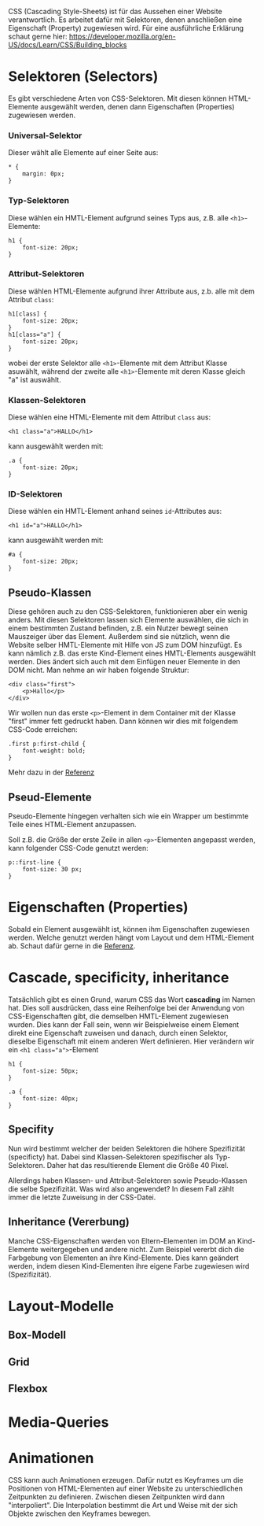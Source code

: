 CSS (Cascading Style-Sheets) ist für das Aussehen einer Website verantwortlich. Es arbeitet dafür mit Selektoren, denen anschließen eine Eigenschaft (Property) zugewiesen wird. Für eine ausführliche Erklärung schaut gerne hier: https://developer.mozilla.org/en-US/docs/Learn/CSS/Building_blocks
# Selektoren (Selectors)

Es gibt verschiedene Arten von CSS-Selektoren. Mit diesen können HTML-Elemente ausgewählt werden, denen dann Eigenschaften (Properties) zugewiesen werden.

### Universal-Selektor
Dieser wählt alle Elemente auf einer Seite aus:
````
* {
	margin: 0px;
}
````

### Typ-Selektoren
Diese wählen ein HMTL-Element aufgrund seines Typs aus, z.B. alle `<h1>`-Elemente:

````
h1 {
	font-size: 20px;
}
````
### Attribut-Selektoren
Diese wählen HTML-Elemente aufgrund ihrer Attribute aus, z.b. alle mit dem Attribut `class`:

````
h1[class] {
	font-size: 20px;
}
h1[class="a"] {
	font-size: 20px;
}
````
wobei der erste Selektor alle `<h1>`-Elemente mit dem Attribut Klasse asuwählt, während der zweite alle `<h1>`-Elemente mit deren Klasse gleich "a" ist auswählt.

### Klassen-Selektoren
Diese wählen eine HTML-Elemente mit dem Attribut `class` aus:
````
<h1 class="a">HALLO</h1>
````
kann ausgewählt werden mit:
````
.a {
	font-size: 20px;
}
````

### ID-Selektoren
Diese wählen ein HMTL-Element anhand seines `id`-Attributes aus:
````
<h1 id="a">HALLO</h1>
````
kann ausgewählt werden mit:
````
#a {
	font-size: 20px;
}
````

## Pseudo-Klassen
Diese gehören auch zu den CSS-Selektoren, funktionieren aber ein wenig anders. Mit diesen Selektoren lassen sich Elemente auswählen, die sich in einem bestimmten Zustand befinden, z.B. ein Nutzer bewegt seinen Mauszeiger über das Element. Außerdem sind sie nützlich, wenn die Website selber HMTL-Elemente mit Hilfe von JS zum DOM hinzufügt. Es kann nämlich z.B. das erste Kind-Element eines HMTL-Elements ausgewählt werden. Dies ändert sich auch mit dem Einfügen neuer Elemente in den DOM nicht. Man nehme an wir haben folgende Struktur:
````
<div class="first">
	<p>Hallo</p>
</div>
````
Wir wollen nun das erste `<p>`-Element in dem Container mit der Klasse "first" immer fett gedruckt haben. Dann können wir dies mit folgendem CSS-Code erreichen:
````
.first p:first-child {
	font-weight: bold;
}
````
Mehr dazu in der [Referenz ](https://developer.mozilla.org/en-US/docs/Learn/CSS/Building_blocks/Selectors/Pseudo-classes_and_pseudo-elements) 
## Pseud-Elemente  
Pseudo-Elemente hingegen verhalten sich wie ein Wrapper um bestimmte Teile eines HTML-Element anzupassen. 

Soll z.B. die Größe der erste Zeile in allen `<p>`-Elementen angepasst werden, kann folgender CSS-Code genutzt werden:
````
p::first-line {    
	font-size: 30 px;
}
````
# Eigenschaften (Properties)

Sobald ein Element ausgewählt ist, können ihm Eigenschaften zugewiesen werden. Welche genutzt werden hängt vom Layout und dem HTML-Element ab. Schaut dafür gerne in die [Referenz](https://developer.mozilla.org/en-US/docs/Web/CSS).
# Cascade, specificity, inheritance

Tatsächlich gibt es einen Grund, warum CSS das Wort **cascading** im Namen hat. Dies soll ausdrücken, dass eine Reihenfolge bei der Anwendung von CSS-Eigenschaften gibt, die demselben HMTL-Element zugewiesen wurden. Dies kann der Fall sein, wenn wir Beispielweise einem Element direkt eine Eigenschaft zuweisen und danach, durch einen Selektor, dieselbe Eigenschaft mit einem anderen Wert definieren. Hier verändern wir ein `<h1 class="a">`-Element
````
h1 {
	font-size: 50px;
}

.a {
	font-size: 40px;
}
````
## Specifity
Nun wird bestimmt welcher der beiden Selektoren die höhere Spezifizität (specificty) hat. Dabei sind Klassen-Selektoren spezifischer als Typ-Selektoren. Daher hat das resultierende Element die Größe 40 Pixel. 

Allerdings haben Klassen- und Attribut-Selektoren sowie Pseudo-Klassen  die selbe Spezifizität. Was wird also angewendet? In diesem Fall zählt immer die letzte Zuweisung in der CSS-Datei.

## Inheritance (Vererbung)
Manche CSS-Eigenschaften werden von Eltern-Elementen im DOM an Kind-Elemente weitergegeben und andere nicht. Zum Beispiel vererbt dich die Farbgebung von Elementen an ihre Kind-Elemente. Dies kann geändert werden, indem diesen Kind-Elementen ihre eigene Farbe  zugewiesen wird (Spezifizität).
# Layout-Modelle


## Box-Modell

## Grid 

## Flexbox
# Media-Queries

# Animationen

CSS kann auch Animationen erzeugen. Dafür nutzt es Keyframes um die Positionen von HTML-Elementen auf einer Website zu unterschiedlichen Zeitpunkten zu definieren. Zwischen diesen Zeitpunkten wird dann "interpoliert". Die Interpolation bestimmt die Art und Weise mit der sich Objekte zwischen den Keyframes bewegen. 




